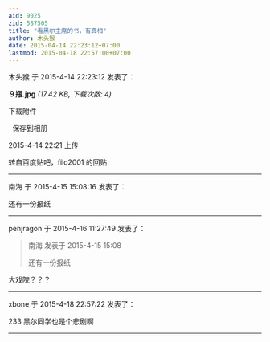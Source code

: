 ```yaml
---
aid: 9025
zid: 587505
title: "看黑尔主席的书，有真相"
author: 木头猴
date: 2015-04-14 22:23:12+07:00
lastmod: 2015-04-18 22:57:00+07:00
---
```


木头猴 于 2015-4-14 22:23:12 发表了：

**９瓶.jpg** _(17.42 KB, 下载次数: 4)_

下载附件

&nbsp;
保存到相册

2015-4-14 22:21 上传

转自百度贴吧，filo2001 的回贴

---

南海 于 2015-4-15 15:08:16 发表了：

还有一份报纸

---

penjragon 于 2015-4-16 11:27:49 发表了：

> 南海 发表于 2015-4-15 15:08
>
> 还有一份报纸

大戏院？？？

---

xbone 于 2015-4-18 22:57:22 发表了：

233 黑尔同学也是个悲剧啊

---
